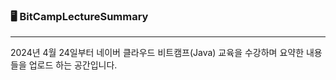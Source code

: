 ### 🖥️ **BitCampLectureSummary**

---

  2024년 4월 24일부터 네이버 클라우드 비트캠프(Java) 교육을 수강하며 요약한 내용들을 업로드 하는 공간입니다.
